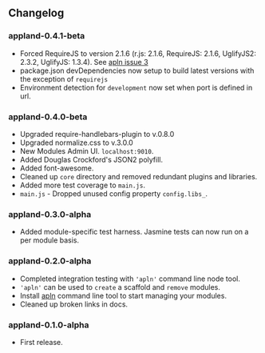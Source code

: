 ## Changelog ##

### appland-0.4.1-beta ###
* Forced RequireJS to version 2.1.6  (r.js: 2.1.6, RequireJS: 2.1.6, UglifyJS2: 2.3.2, UglifyJS: 1.3.4). See [apln issue 3](https://github.com/jabdul/apln/issues/3)
* package.json devDependencies now setup to build latest versions with the exception of `requirejs`
* Environment detection for `development` now set when port is defined in url.

### appland-0.4.0-beta ###
* Upgraded require-handlebars-plugin to v.0.8.0
* Upgraded normalize.css to v.3.0.0
* New Modules Admin UI. `localhost:9010`.
* Added Douglas Crockford's JSON2 polyfill.
* Added font-awesome.
* Cleaned up `core` directory and removed redundant plugins and libraries.
* Added more test coverage to `main.js`.
* `main.js` - Dropped unused config property `config.libs_`.

### appland-0.3.0-alpha ###
* Added module-specific test harness. Jasmine tests can now run on a per module basis.

### appland-0.2.0-alpha ###
* Completed integration testing with `'apln'` command line node tool.
* `'apln'` can be used to `create` a scaffold and `remove` modules.
* Install [apln](https://github.com/jabdul/apln "apln") command line tool to start managing your modules.
* Cleaned up broken links in docs.

### appland-0.1.0-alpha ###
* First release.
